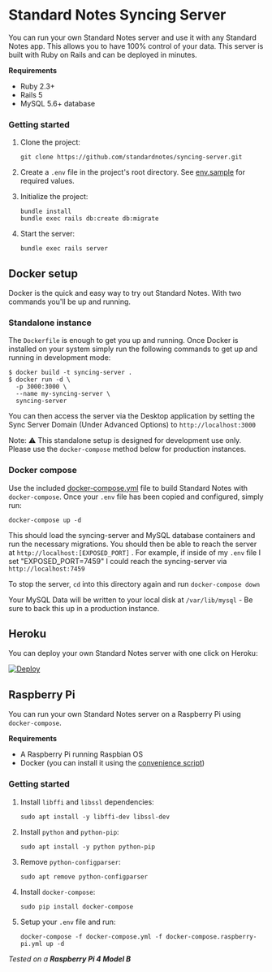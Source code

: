# Standard Notes Syncing Server

You can run your own Standard Notes server and use it with any Standard Notes app. This allows you to have 100% control of your data. This server is built with Ruby on Rails and can be deployed in minutes.

**Requirements**

- Ruby 2.3+
- Rails 5
- MySQL 5.6+ database

### Getting started

1. Clone the project:

	```
	git clone https://github.com/standardnotes/syncing-server.git
	```

1. Create a `.env` file in the project's root directory. See [env.sample](env.sample) for required values.

1. Initialize the project:

	```
	bundle install
	bundle exec rails db:create db:migrate
	```

1. Start the server:

	```
	bundle exec rails server
	```

## Docker setup

Docker is the quick and easy way to try out Standard Notes. With two commands you'll be up and running.

### Standalone instance

The `Dockerfile` is enough to get you up and running. Once Docker is installed on your system simply run the following commands to get up and running in development mode:

```
$ docker build -t syncing-server .
$ docker run -d \
  -p 3000:3000 \
  --name my-syncing-server \
  syncing-server
```

You can then access the server via the Desktop application by setting the Sync Server Domain (Under Advanced Options) to `http://localhost:3000`

Note: :warning: This standalone setup is designed for development use only. Please use the `docker-compose` method below for production instances.

### Docker compose

Use the included [docker-compose.yml](docker-compose.yml) file to build Standard Notes with `docker-compose`. Once your `.env` file has been copied and configured, simply run:

```
docker-compose up -d
```

This should load the syncing-server and MySQL database containers and run the necessary migrations. You should then be able to reach the server at `http://localhost:[EXPOSED_PORT]` . For example, if inside of my `.env` file I set "EXPOSED_PORT=7459" I could reach the syncing-server via `http://localhost:7459`

To stop the server, `cd` into this directory again and run `docker-compose down`

Your MySQL Data will be written to your local disk at `/var/lib/mysql` - Be sure to back this up in a production instance.

## Heroku

You can deploy your own Standard Notes server with one click on Heroku:

[![Deploy](https://www.herokucdn.com/deploy/button.svg)](https://heroku.com/deploy)

## Raspberry Pi

You can run your own Standard Notes server on a Raspberry Pi using `docker-compose`.

**Requirements**

- A Raspberry Pi running Raspbian OS
- Docker (you can install it using the [convenience script](https://docs.docker.com/install/linux/docker-ce/debian/#install-using-the-convenience-script))

### Getting started

1. Install `libffi` and `libssl` dependencies:
	```
	sudo apt install -y libffi-dev libssl-dev
	```

1. Install `python` and `python-pip`:
	```
	sudo apt install -y python python-pip
	```

1. Remove `python-configparser`:
	```
	sudo apt remove python-configparser
	```

1. Install `docker-compose`:
	```
	sudo pip install docker-compose
	```

1. Setup your `.env` file and run:
	```
	docker-compose -f docker-compose.yml -f docker-compose.raspberry-pi.yml up -d
	```

*Tested on a **Raspberry Pi 4 Model B***